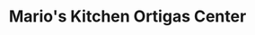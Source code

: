 ---
addr: ' Ortigas Center'
city: Pasig
country: Philippines
description: Ortigas Center (Jade Drive) Pasig City Pasig
id: 5142a5d6e4b09f4569cdff61
lat: 14.583192669485296
lng: 121.06296539448705
title: Mario's Kitchen Ortigas Center
venue: Mario's Kitchen
---